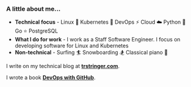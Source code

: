 ### A little about me...

* **Technical focus** - Linux :penguin:  Kubernetes :whale: DevOps :zap: Cloud :cloud: Python :snake: Go :star: PostgreSQL
* **What I do for work** - I work as a Staff Software Engineer. I focus on developing software for Linux and Kubernetes
* **Non-technical** -  Surfing :surfer: Snowboarding :snowboarder: Classical piano :musical_note:

I write on my technical blog at [**trstringer.com**](https://trstringer.com).

I wrote a book [**DevOps with GitHub**](https://trstringer.gumroad.com/l/devops-with-github).
